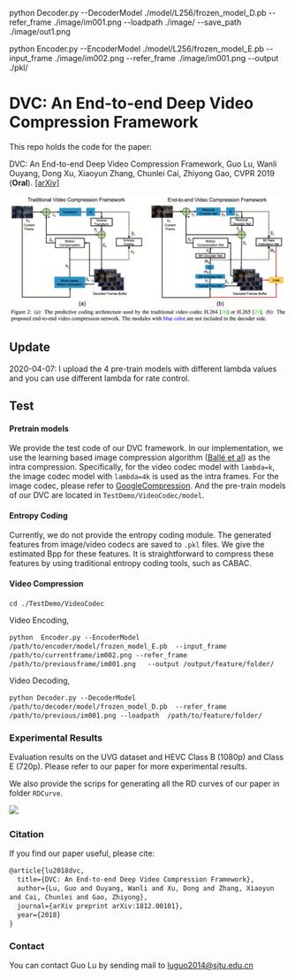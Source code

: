 python Decoder.py --DecoderModel ./model/L256/frozen_model_D.pb  --refer_frame ./image/im001.png --loadpath  ./image/ --save_path ./image/out1.png

python  Encoder.py --EncoderModel ./model/L256/frozen_model_E.pb  --input_frame ./image/im002.png --refer_frame  ./image/im001.png  	--output ./pkl/

# DVC: An End-to-end Deep Video Compression Framework
This repo holds the code for the paper:

DVC: An End-to-end Deep Video Compression Framework, Guo Lu, Wanli Ouyang, Dong Xu, Xiaoyun Zhang, Chunlei Cai, Zhiyong Gao, CVPR 2019 (**Oral**). [[arXiv]](https://arxiv.org/abs/1812.00101)


![ ](Overview.png)


## Update
2020-04-07: I upload the 4 pre-train models with different lambda values and you can use different lambda for rate control.

## Test

#### Pretrain models

We provide the test code of our DVC framework. In our implementation, we use the learning based image compression algorithm ([Ballé et al](https://arxiv.org/abs/1802.01436)) as the intra compression. 
Specifically, for the video codec model with `lambda=k`, the image codec model with `lambda=4k` is used as the intra frames.
For the image codec, please refer to [GoogleCompression](https://github.com/tensorflow/compression). 
And the pre-train models of our DVC are located in `TestDemo/VideoCodec/model`.

<!-- Both the pre-train models of video codecs and image codecs in our framework are available at [Dropbox](https://www.dropbox.com/s/9gc18ylms0rf9jl/PretrainModel.zip?dl=0).  -->


#### Entropy Coding

Currently, we do not provide the entropy coding module. The generated features from image/video codecs are saved to `.pkl` files. We give the estimated Bpp for these features. It is straightforward to compress these features by using traditional entropy coding tools, such as CABAC.

<!-- #### Image Compression

```
cd ./TestDemo/ImageCodec
```

Image Encoding,

```
python Encoder.py --EncoderModel /path/to/encoder/model/.pb --input_frame /path/to/image/x.png  --output /output/feature/folder/
```

Image Decoding,

```
python Decoder.py --DecoderModel /path/to/decoder/model/.pb   --loadpath  /load/feature/folder/
``` -->

#### Video Compression

```
cd ./TestDemo/VideoCodec
```

Video Encoding,
```
python  Encoder.py --EncoderModel /path/to/encoder/model/frozen_model_E.pb  --input_frame /path/to/currentframe/im002.png --refer_frame  /path/to/previousframe/im001.png  	--output /output/feature/folder/
```
Video Decoding,

```
python Decoder.py --DecoderModel /path/to/decoder/model/frozen_model_D.pb  --refer_frame /path/to/previous/im001.png --loadpath  /path/to/feature/folder/
```


### Experimental Results

Evaluation results on the UVG dataset and HEVC Class B (1080p) and Class E (720p). Please refer to our paper for more experimental results.

We also provide the scrips for generating all the RD curves of our paper in folder `RDCurve`.

![ ](E1.png)
### Citation
If you find our paper useful, please cite:
```
@article{lu2018dvc,
  title={DVC: An End-to-end Deep Video Compression Framework},
  author={Lu, Guo and Ouyang, Wanli and Xu, Dong and Zhang, Xiaoyun and Cai, Chunlei and Gao, Zhiyong},
  journal={arXiv preprint arXiv:1812.00101},
  year={2018}
}
```


### Contact
You can contact Guo Lu by sending mail to luguo2014@sjtu.edu.cn
